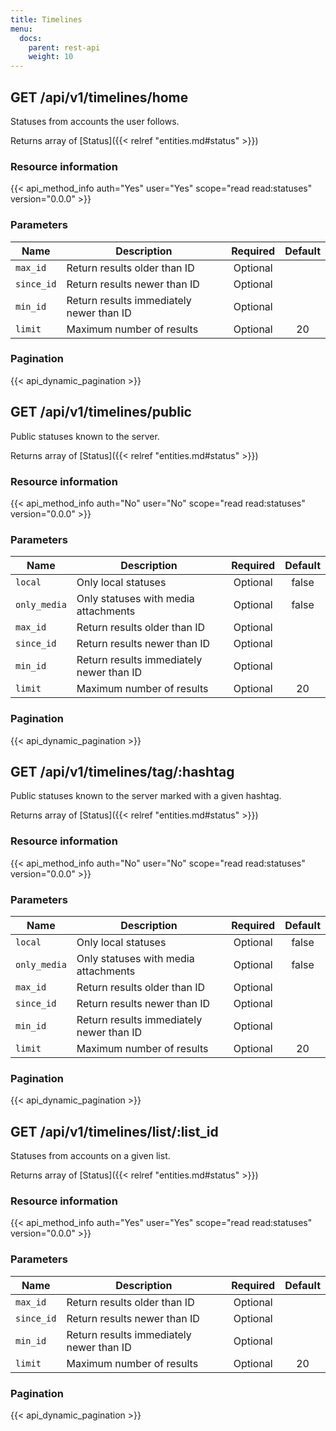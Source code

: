 ```yaml
---
title: Timelines
menu:
  docs:
    parent: rest-api
    weight: 10
---
```


## GET /api/v1/timelines/home

Statuses from accounts the user follows.

Returns array of [Status]({{< relref "entities.md#status" >}})

### Resource information

{{< api_method_info auth="Yes" user="Yes" scope="read read:statuses" version="0.0.0" >}}

### Parameters

|Name|Description|Required|Default|
|----|-----------|:------:|:-----:|
| `max_id` | Return results older than ID | Optional ||
| `since_id` | Return results newer than ID | Optional ||
| `min_id` | Return results immediately newer than ID | Optional ||
| `limit` | Maximum number of results | Optional | 20 |

### Pagination

{{< api_dynamic_pagination >}}

## GET /api/v1/timelines/public

Public statuses known to the server.

Returns array of [Status]({{< relref "entities.md#status" >}})

### Resource information

{{< api_method_info auth="No" user="No" scope="read read:statuses" version="0.0.0" >}}

### Parameters

|Name|Description|Required|Default|
|----|-----------|:------:|:-----:|
| `local` | Only local statuses | Optional |false|
| `only_media` | Only statuses with media attachments | Optional |false|
| `max_id` | Return results older than ID | Optional ||
| `since_id` | Return results newer than ID | Optional ||
| `min_id` | Return results immediately newer than ID | Optional ||
| `limit` | Maximum number of results | Optional | 20 |

### Pagination

{{< api_dynamic_pagination >}}

## GET /api/v1/timelines/tag/:hashtag

Public statuses known to the server marked with a given hashtag.

Returns array of [Status]({{< relref "entities.md#status" >}})

### Resource information

{{< api_method_info auth="No" user="No" scope="read read:statuses" version="0.0.0" >}}

### Parameters

|Name|Description|Required|Default|
|----|-----------|:------:|:-----:|
| `local` | Only local statuses | Optional |false|
| `only_media` | Only statuses with media attachments | Optional |false|
| `max_id` | Return results older than ID | Optional ||
| `since_id` | Return results newer than ID | Optional ||
| `min_id` | Return results immediately newer than ID | Optional ||
| `limit` | Maximum number of results | Optional | 20 |

### Pagination

{{< api_dynamic_pagination >}}

## GET /api/v1/timelines/list/:list_id

Statuses from accounts on a given list.

Returns array of [Status]({{< relref "entities.md#status" >}})

### Resource information

{{< api_method_info auth="Yes" user="Yes" scope="read read:statuses" version="0.0.0" >}}

### Parameters

|Name|Description|Required|Default|
|----|-----------|:------:|:-----:|
| `max_id` | Return results older than ID | Optional ||
| `since_id` | Return results newer than ID | Optional ||
| `min_id` | Return results immediately newer than ID | Optional ||
| `limit` | Maximum number of results | Optional | 20 |

### Pagination

{{< api_dynamic_pagination >}}
